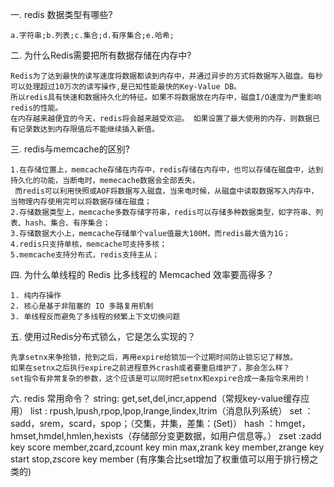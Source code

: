 
一. redis 数据类型有哪些?

	a.字符串;b.列表;c.集合;d.有序集合;e.哈希;
	
二. 为什么Redis需要把所有数据存储在内存中?
	
	Redis为了达到最快的读写速度将数据都读到内存中，并通过异步的方式将数据写入磁盘。每秒可以处理超过10万次的读写操作,是已知性能最快的Key-Value DB。
	所以redis具有快速和数据持久化的特征。如果不将数据放在内存中，磁盘I/O速度为严重影响redis的性能。
	在内存越来越便宜的今天，redis将会越来越受欢迎。 如果设置了最大使用的内存，则数据已有记录数达到内存限值后不能继续插入新值。

三. redis与memcache的区别?

	1.在存储位置上，memcache存储在内存中，redis存储在内存中，也可以存储在磁盘中，达到持久化的功能，当断电时，memecache数据会全部丢失，
	 而redis可以利用快照或AOF将数据写入磁盘，当来电时候，从磁盘中读取数据写入内存中，当物理内存使用完可以将数据存储在磁盘；
	2.存储数据类型上，memcache多数存储字符串，redis可以存储多种数据类型，如字符串、列表、hash、集合、有序集合；
	3.存储数据大小上，memcache存储单个value值最大100M，而redis最大值为1G；
	4.redis只支持单核，memcache可支持多核；
	5.memcache支持分布式，redis支持主从；
	
四. 为什么单线程的 Redis 比多线程的 Memcached 效率要高得多？
	
	1. 纯内存操作
	2. 核心是基于非阻塞的 IO 多路复用机制
	3. 单线程反而避免了多线程的频繁上下文切换问题

五. 使用过Redis分布式锁么，它是怎么实现的？
	
	先拿setnx来争抢锁，抢到之后，再用expire给锁加一个过期时间防止锁忘记了释放。
	如果在setnx之后执行expire之前进程意外crash或者要重启维护了，那会怎么样？
	set指令有非常复杂的参数，这个应该是可以同时把setnx和expire合成一条指令来用的！
	
六. redis 常用命令？
        string: get,set,del,incr,append（常规key-value缓存应用）
	list  : rpush,lpush,rpop,lpop,lrange,lindex,ltrim（消息队列系统）
	set   ：sadd，srem，scard，spop；（交集，并集，差集：(Set)）
	hash  ：hmget，hmset,hmdel,hmlen,hexists（存储部分变更数据，如用户信息等。）
	zset  :zadd key score member,zcard,zcount key min max,zrank key member,zrange key start stop,zscore key member
	       (有序集合比set增加了权重值可以用于排行榜之类的)
